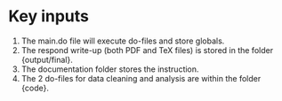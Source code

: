 # Key inputs 


1. The main.do file will execute do-files and store globals.
1. The respond write-up (both PDF and TeX files) is stored in the folder {output/final}.
1. The documentation folder stores the instruction.
1. The 2 do-files for data cleaning and analysis are within the folder {code}.